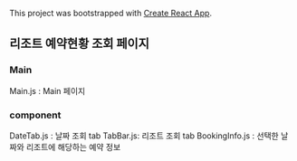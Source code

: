 This project was bootstrapped with [Create React App](https://github.com/facebook/create-react-app).

## 리조트 예약현황 조회 페이지

### Main
Main.js : Main 페이지

### component 
DateTab.js : 날짜 조회 tab
TabBar.js: 리조트 조회 tab
BookingInfo.js : 선택한 날짜와 리조트에 해당하는 예약 정보
